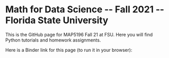 # Math for Data Science -- Fall 2021 -- Florida State University

This is the GitHub page for MAP5196 Fall 21 at FSU. Here you will find Python tutorials and homework assignments.

Here is a Binder link for this page (to run it in your browser): 
